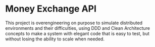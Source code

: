 # Money Exchange API

This project is overengineering on purpose to simulate distributed environments and their difficulties, using DDD and Clean Architecture concepts to make a system with elegant code that is easy to test, but without losing the ability to scale when needed.